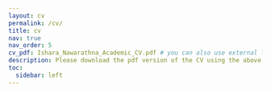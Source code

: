 ```yaml
---
layout: cv
permalink: /cv/
title: cv
nav: true
nav_order: 5
cv_pdf: Ishara_Nawarathna_Academic_CV.pdf # you can also use external links here
description: Please download the pdf version of the CV using the above pdf download button.
toc:
  sidebar: left
---
```

